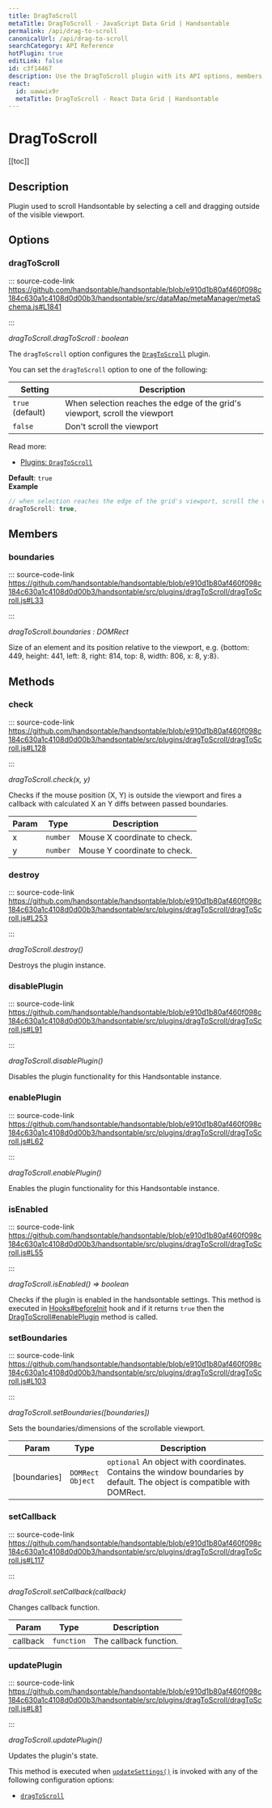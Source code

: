 ```yaml
---
title: DragToScroll
metaTitle: DragToScroll - JavaScript Data Grid | Handsontable
permalink: /api/drag-to-scroll
canonicalUrl: /api/drag-to-scroll
searchCategory: API Reference
hotPlugin: true
editLink: false
id: c3f14467
description: Use the DragToScroll plugin with its API options, members, and methods to scroll the data grid by selecting a cell and dragging it outside the viewport.
react:
  id: uawwix9r
  metaTitle: DragToScroll - React Data Grid | Handsontable
---
```


# DragToScroll

[[toc]]

## Description

Plugin used to scroll Handsontable by selecting a cell and dragging outside of the visible viewport.


## Options

### dragToScroll
  
::: source-code-link https://github.com/handsontable/handsontable/blob/e910d1b80af460f098c184c630a1c4108d0d00b3/handsontable/src/dataMap/metaManager/metaSchema.js#L1841

:::

_dragToScroll.dragToScroll : boolean_

The `dragToScroll` option configures the [`DragToScroll`](@/api/dragToScroll.md) plugin.

You can set the `dragToScroll` option to one of the following:

| Setting          | Description                                                                 |
| ---------------- | --------------------------------------------------------------------------- |
| `true` (default) | When selection reaches the edge of the grid's viewport, scroll the viewport |
| `false`          | Don't scroll the viewport                                                   |

Read more:
- [Plugins: `DragToScroll`](@/api/dragToScroll.md)

**Default**: <code>true</code>  
**Example**  
```js
// when selection reaches the edge of the grid's viewport, scroll the viewport
dragToScroll: true,
```

## Members

### boundaries
  
::: source-code-link https://github.com/handsontable/handsontable/blob/e910d1b80af460f098c184c630a1c4108d0d00b3/handsontable/src/plugins/dragToScroll/dragToScroll.js#L33

:::

_dragToScroll.boundaries : DOMRect_

Size of an element and its position relative to the viewport,
e.g. {bottom: 449, height: 441, left: 8, right: 814, top: 8, width: 806, x: 8, y:8}.


## Methods

### check
  
::: source-code-link https://github.com/handsontable/handsontable/blob/e910d1b80af460f098c184c630a1c4108d0d00b3/handsontable/src/plugins/dragToScroll/dragToScroll.js#L128

:::

_dragToScroll.check(x, y)_

Checks if the mouse position (X, Y) is outside the viewport and fires a callback with calculated X an Y diffs
between passed boundaries.


| Param | Type | Description |
| --- | --- | --- |
| x | `number` | Mouse X coordinate to check. |
| y | `number` | Mouse Y coordinate to check. |



### destroy
  
::: source-code-link https://github.com/handsontable/handsontable/blob/e910d1b80af460f098c184c630a1c4108d0d00b3/handsontable/src/plugins/dragToScroll/dragToScroll.js#L253

:::

_dragToScroll.destroy()_

Destroys the plugin instance.



### disablePlugin
  
::: source-code-link https://github.com/handsontable/handsontable/blob/e910d1b80af460f098c184c630a1c4108d0d00b3/handsontable/src/plugins/dragToScroll/dragToScroll.js#L91

:::

_dragToScroll.disablePlugin()_

Disables the plugin functionality for this Handsontable instance.



### enablePlugin
  
::: source-code-link https://github.com/handsontable/handsontable/blob/e910d1b80af460f098c184c630a1c4108d0d00b3/handsontable/src/plugins/dragToScroll/dragToScroll.js#L62

:::

_dragToScroll.enablePlugin()_

Enables the plugin functionality for this Handsontable instance.



### isEnabled
  
::: source-code-link https://github.com/handsontable/handsontable/blob/e910d1b80af460f098c184c630a1c4108d0d00b3/handsontable/src/plugins/dragToScroll/dragToScroll.js#L55

:::

_dragToScroll.isEnabled() ⇒ boolean_

Checks if the plugin is enabled in the handsontable settings. This method is executed in [Hooks#beforeInit](@/api/hooks.md#beforeinit)
hook and if it returns `true` then the [DragToScroll#enablePlugin](@/api/dragToScroll.md#enableplugin) method is called.



### setBoundaries
  
::: source-code-link https://github.com/handsontable/handsontable/blob/e910d1b80af460f098c184c630a1c4108d0d00b3/handsontable/src/plugins/dragToScroll/dragToScroll.js#L103

:::

_dragToScroll.setBoundaries([boundaries])_

Sets the boundaries/dimensions of the scrollable viewport.


| Param | Type | Description |
| --- | --- | --- |
| [boundaries] | `DOMRect` <br/> `Object` | `optional` An object with coordinates. Contains the window boundaries by default. The object is compatible with DOMRect. |



### setCallback
  
::: source-code-link https://github.com/handsontable/handsontable/blob/e910d1b80af460f098c184c630a1c4108d0d00b3/handsontable/src/plugins/dragToScroll/dragToScroll.js#L117

:::

_dragToScroll.setCallback(callback)_

Changes callback function.


| Param | Type | Description |
| --- | --- | --- |
| callback | `function` | The callback function. |



### updatePlugin
  
::: source-code-link https://github.com/handsontable/handsontable/blob/e910d1b80af460f098c184c630a1c4108d0d00b3/handsontable/src/plugins/dragToScroll/dragToScroll.js#L81

:::

_dragToScroll.updatePlugin()_

Updates the plugin's state.

This method is executed when [`updateSettings()`](@/api/core.md#updatesettings) is invoked with any of the following configuration options:
 - [`dragToScroll`](@/api/options.md#dragtoscroll)


